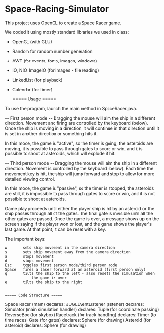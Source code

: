 # Space-Racing-Simulator
This project uses OpenGL to create a Space Racer game.

We coded it using mostly standard libraries we used in class:

* OpenGL (with GLU)
* Random for random number generation
* AWT (for events, fonts, images, windows)
* IO, NIO, ImageIO (for images - file reading)
* LinkedList (for playback)
* Calendar (for timer)

	===== Usage =====

To use the program, launch the main method in SpaceRacer.java.

-- First person mode --
Dragging the mouse will aim the ship in a different direction. Movement and
firing are controlled by the keyboard (below). Once the ship is moving in a
direction, it will continue in that direction until it is set in another 
direction or something hits it. 

In this mode, the game is "active", so the timer is going, the asteroids are
moving, it is possible to pass through gates to score or win, and it is
possible to shoot at asteroids, which will explode if hit.

-- Third person mode --
Dragging the mouse will aim the ship in a different direction. Movement is
controlled by the keyboard (below). Each time the movement key is hit, the
ship will jump forward and stop to allow for more detailed viewing control.

In this mode, the game is "passive", so the timer is stopped, the asteroids
are still, it is impossible to pass through gates to score or win, and it is
not possible to shoot at asteroids.


Game play proceeds until either the player ship is hit by an asteroid or the
ship passes through all of the gates. The final gate is invisible until all
the other gates are passed. Once the game is over, a message shows up on the
screen saying if the player won or lost, and the game shows the player's last
game. At that point, it can be reset with a key.


The important keys:

	w		sets ship movement in the camera direction
	s		sets ship movement away from the camera direction
	a		stops movement
	d		stops movement
	Esc		toggles first person mode/third person mode
	Space	fires a laser forward at an asteroid (first person only)
	q		tilts the ship to the left - also resets the simulation when 
				the game is over
	e		tilts the ship to the right
	
	
	===== Code Structure =====
	
Space Racer (main) declares:
	JOGLEventListener (listener) declares:
		Simulator (main simulation handler) declares:
			Tuple (for coordinate passing)
			ReverseBox (for skybox)
			Racetrack (for track handling) declares:
				Timer (to time races)
				Gate (for gates) declares:
					Sphere (for drawing)
				Asteroid (for asteroid) declares:
					Sphere (for drawing)
					
